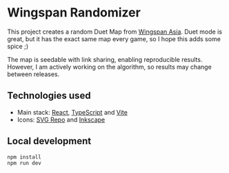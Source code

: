 # Wingspan Randomizer

This project creates a random Duet Map from [Wingspan Asia](https://stonemaiergames.com/games/wingspan/wingspan-asia/). Duet mode is great, but it has the exact same map every game, so I hope this adds some spice ;)

The map is seedable with link sharing, enabling reproducible results. However, I am actively working on the algorithm, so results may change between releases.

## Technologies used

- Main stack: [React](https://react.dev/), [TypeScript](https://www.typescriptlang.org/) and [Vite](https://vite.dev/)
- Icons: [SVG Repo](https://www.svgrepo.com) and [Inkscape](https://inkscape.org/)

## Local development

```
npm install
npm run dev
```
